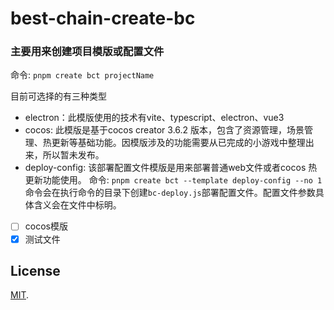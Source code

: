 # best-chain-create-bc

### 主要用来创建项目模版或配置文件

命令: `pnpm create bct projectName`

目前可选择的有三种类型

- electron：此模版使用的技术有vite、typescript、electron、vue3
- cocos: 此模版是基于cocos creator 3.6.2 版本，包含了资源管理，场景管理、热更新等基础功能。因模版涉及的功能需要从已完成的小游戏中整理出来，所以暂未发布。
- deploy-config: 该部署配置文件模版是用来部署普通web文件或者cocos 热更新功能使用。
  命令: `pnpm create bct --template deploy-config --no 1`命令会在执行命令的目录下创建`bc-deploy.js`部署配置文件。配置文件参数具体含义会在文件中标明。

- [ ] cocos模版
- [x] 测试文件

## License

[MIT](LICENSE).